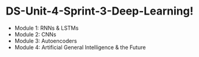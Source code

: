 # DS-Unit-4-Sprint-3-Deep-Learning!

* Module 1: RNNs & LSTMs
* Module 2: CNNs
* Module 3: Autoencoders
* Module 4: Artificial General Intelligence & the Future
